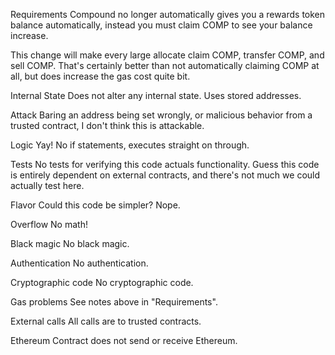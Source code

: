 Requirements
Compound no longer automatically gives you a rewards token balance automatically, instead you must claim COMP to see your balance increase.

This change will make every large allocate claim COMP, transfer COMP, and sell COMP. That's certainly better than not automatically claiming COMP at all, but does increase the gas cost quite bit.

Internal State
Does not alter any internal state. Uses stored addresses.

Attack
Baring an address being set wrongly, or malicious behavior from a trusted contract, I don't think this is attackable.

Logic
Yay! No if statements, executes straight on through.

Tests
No tests for verifying this code actuals functionality. Guess this code is entirely dependent on external contracts, and there's not much we could actually test here.

Flavor
Could this code be simpler? Nope.

Overflow
No math!

Black magic
No black magic.

Authentication
No authentication.

Cryptographic code
No cryptographic code.

Gas problems
See notes above in "Requirements".

External calls
All calls are to trusted contracts.

Ethereum
Contract does not send or receive Ethereum.
